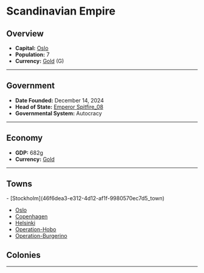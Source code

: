 <!--UNDEDITED FILE, remove this entire line if this file has been edited!-->
# <!--NAME-->Scandinavian Empire<!--NAME-->

## Overview

- **Capital:** <!--CAPITAL_LINK-->[Oslo](95f1a88a-4abf-4511-b59a-b7b98712ce00_town)<!--CAPITAL_LINK-->
- **Population:** <!--POPULATION-->7<!--POPULATION-->
- **Currency:** <!--CURRENCY_LINK-->[Gold](Gold_currency)<!--CURRENCY_LINK--> (<!--CURRENCY_ABV-->G<!--CURRENCY_ABV-->)

---

## Government

- **Date Founded:** <!--FOUNDED-->December 14, 2024<!--FOUNDED-->
- **Head of State:** <!--LEADER_TITLE_LINK-->[Emperor Spitfire_08](Spitfire_08_user)<!--LEADER_TITLE_LINK-->
- **Governmental System:** <!--GOVERNMENT-->Autocracy<!--GOVERNMENT-->

---

## Economy

- **GDP:** <!--GDP-->682g<!--GDP-->
- **Currency:** <!--CURRENCY_LINK-->[Gold](Gold_currency)<!--CURRENCY_LINK-->

---

## Towns

<!--TOWNS-->- [Stockholm](46f6dea3-e312-4d12-af1f-9980570ec7d5_town)
- [Oslo](95f1a88a-4abf-4511-b59a-b7b98712ce00_town)
- [Copenhagen](2891c2d4-fa5d-475e-a355-ec28ee37f0ea_town)
- [Helsinki](0318c526-4d33-4fe9-8bd5-40f4ff073c5e_town)
- [Operation-Hobo](a8e1b759-7d9c-4c10-a258-b5ef5237e1e4_town)
- [Operation-Burgerino](f48620cd-6e9e-4f7f-9935-45219a2a6ad2_town)<!--TOWNS-->

## Colonies

<!--COLONIES--><!--COLONIES-->

---